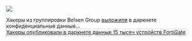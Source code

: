 <!--2025-01-18 13:13:30-->
<div class="yb">
  <div class="rss smaller1 habr"><img src="https://habrastorage.org/getpro/habr/upload_files/052/3d0/903/0523d09037e82fc478dfac2533eaca45.png" /><p>Хакеры из&nbsp;группировки Belsen Group <a href="https://www.cloudsek.com/blog/15k-fortigate-firewall-configs-leaked-by-belsen-group-dumped-using-zero-day-in-2022" rel="noopener noreferrer nofollow">выложили</a> в&nbsp;даркнете конфиденциальные данные... <br><a class="light" href="https://habr.com/ru/news/874604/?utm_source=habrahabr&utm_medium=rss&utm_campaign=874604">Хакеры опубликовали в даркнете данные 15 тысяч устройств FortiGate</a></div>
</div>
